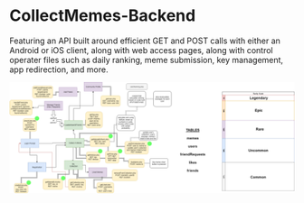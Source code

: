 # CollectMemes-Backend

Featuring an API built around efficient GET and POST calls with either an Android or iOS client, along with web access pages, along with control operater files such as daily ranking, meme submission, key management, app redirection, and more.

![Backend Diagram](/CollectMemesBackend.png)
